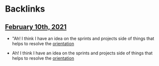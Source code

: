 
# Backlinks
## [February 10th, 2021](<February 10th, 2021.md>)
- "Ah! I think I have an idea on the sprints and projects side of things that helps to resolve the [orientation](<orientation.md>)

- Ah! I think I have an idea on the sprints and projects side of things that helps to resolve the [orientation](<orientation.md>)

